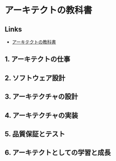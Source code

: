 # アーキテクトの教科書

## Links

- [アーキテクトの教科書](https://www.seshop.com/product/detail/26378)

## 1. アーキテクトの仕事

## 2. ソフトウェア設計

## 3. アーキテクチャの設計

## 4. アーキテクチャの実装

## 5. 品質保証とテスト

## 6. アーキテクトとしての学習と成長
